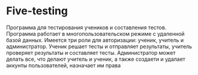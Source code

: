 # Five-testing
Программа для тестирования учеников и составления тестов.
Программа работает в многопользовательском режиме с удаленной базой данных.
Имеется три роли для авторизации: ученик, учитель и администратор. Ученик решает тесты и отправляет результаты, учитель проверяет результаты и составляет тесты. Администратор может делать все, что делают учитель и ученик, а также создаети и удалает аккунты пользователей, назначает им права
